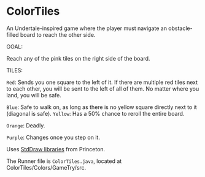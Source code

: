 # ColorTiles
An Undertale-inspired game where the player must navigate an obstacle-filled board to reach the other side.

GOAL: 


Reach any of the pink tiles on the right side of the board.

TILES:


```Red```: Sends you one square to the left of it. If there are multiple red tiles next to each other, you will be sent to the left of all of them. No matter where you land, you will be safe.

```Blue```: Safe to walk on, as long as there is no yellow square directly next to it (diagonal is safe).
```Yellow```: Has a 50% chance to reroll the entire board.

```Orange```: Deadly.

```Purple```: Changes once you step on it.

Uses [StdDraw libraries](https://introcs.cs.princeton.edu/java/stdlib/javadoc/StdDraw.html#:~:text=The%20StdDraw%20class%20provides%20a,the%20drawings%20to%20a%20file.) from Princeton.

The Runner file is ```ColorTiles.java```, located at ColorTiles/Colors/GameTry/src.
